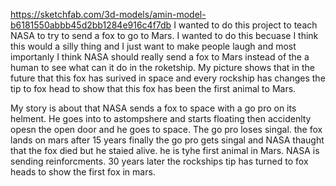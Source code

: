 https://sketchfab.com/3d-models/amin-model-b6181550abbb45d2bb1284e916c4f7db
I wanted to do this project to teach NASA to try to send a fox to go to Mars. I wanted to do this becuase I think this would
a silly thing and I just want to make people laugh and most importanly I think NASA should really send a fox to Mars instead 
of the a human to see what can it do in the roketship. My picture shows that in the future that this fox has surived in space 
and every rockship has changes the tip to fox head to show that this fox has been the first animal to Mars.

My story is about that NASA sends a fox to space with a go pro on its helment. He goes into to astompshere and starts floating 
then accidenlty opesn the open door and he goes to space. The go pro loses singal. the fox lands on mars after 15 years finally
the go pro gets singal and NASA thaught that the fox died but he staied alive. he is tyhe first animal in Mars. NASA is sending 
reinforcments. 30 years later the rockships tip has turned to fox heads to show the first fox in mars.
